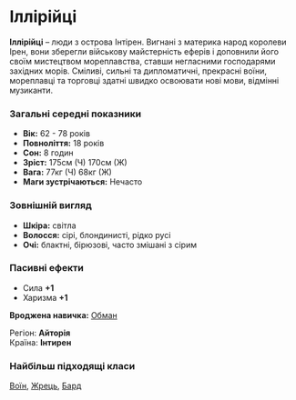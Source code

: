 # Іллірійці

**Іллірійці**  – люди з острова Інтірен. Вигнані з материка народ королеви Ірен, вони зберегли військову майстерність еферів і доповнили його своїм мистецтвом мореплавства, ставши негласними господарями західних морів.
Сміливі, сильні та дипломатичні, прекрасні воїни, мореплавці та торговці здатні швидко освоювати нові мови, відмінні музиканти.

### Загальні середні показники
  - **Вік:** 62 - 78 років
  - **Повноліття:** 18 років
  - **Сон:** 8 годин
  - **Зріст:** 175см (Ч) 170см (Ж)
  - **Вага:** 77кг (Ч) 68кг (Ж)
  - **Маги зустрічаються:** Нечасто

### Зовнішній вигляд
  - **Шкіра:** світла
  - **Волосся:** сірі, блондинисті, рідко русі
  - **Очі:** блактні, бірюзові, часто змішані з сірим

### Пасивні ефекти
  - Сила **+1**
  - Харизма **+1**

**Вроджена навичка:** [Обман](/docs/characters/index.md#tricking)

Регіон: **Айторія**<br />
Країна: **Інтирен**

### Найбільш підходящі класи

[Воїн](/docs/classes/warrior), [Жрець](/docs/classes/priest), [Бард](/docs/classes/bard)